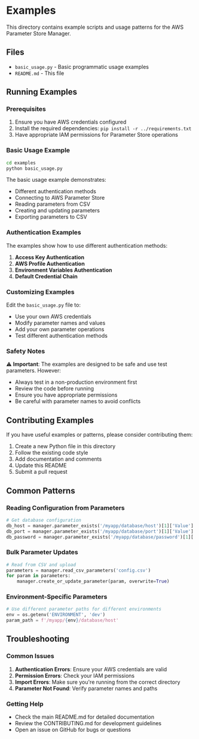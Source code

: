 # Examples

This directory contains example scripts and usage patterns for the AWS Parameter Store Manager.

## Files

- `basic_usage.py` - Basic programmatic usage examples
- `README.md` - This file

## Running Examples

### Prerequisites

1. Ensure you have AWS credentials configured
2. Install the required dependencies: `pip install -r ../requirements.txt`
3. Have appropriate IAM permissions for Parameter Store operations

### Basic Usage Example

```bash
cd examples
python basic_usage.py
```

The basic usage example demonstrates:
- Different authentication methods
- Connecting to AWS Parameter Store
- Reading parameters from CSV
- Creating and updating parameters
- Exporting parameters to CSV

### Authentication Examples

The examples show how to use different authentication methods:

1. **Access Key Authentication**
2. **AWS Profile Authentication**
3. **Environment Variables Authentication**
4. **Default Credential Chain**

### Customizing Examples

Edit the `basic_usage.py` file to:
- Use your own AWS credentials
- Modify parameter names and values
- Add your own parameter operations
- Test different authentication methods

### Safety Notes

⚠️ **Important**: The examples are designed to be safe and use test parameters. However:

- Always test in a non-production environment first
- Review the code before running
- Ensure you have appropriate permissions
- Be careful with parameter names to avoid conflicts

## Contributing Examples

If you have useful examples or patterns, please consider contributing them:

1. Create a new Python file in this directory
2. Follow the existing code style
3. Add documentation and comments
4. Update this README
5. Submit a pull request

## Common Patterns

### Reading Configuration from Parameters

```python
# Get database configuration
db_host = manager.parameter_exists('/myapp/database/host')[1]['Value']
db_port = manager.parameter_exists('/myapp/database/port')[1]['Value']
db_password = manager.parameter_exists('/myapp/database/password')[1]['Value']
```

### Bulk Parameter Updates

```python
# Read from CSV and upload
parameters = manager.read_csv_parameters('config.csv')
for param in parameters:
    manager.create_or_update_parameter(param, overwrite=True)
```

### Environment-Specific Parameters

```python
# Use different parameter paths for different environments
env = os.getenv('ENVIRONMENT', 'dev')
param_path = f'/myapp/{env}/database/host'
```

## Troubleshooting

### Common Issues

1. **Authentication Errors**: Ensure your AWS credentials are valid
2. **Permission Errors**: Check your IAM permissions
3. **Import Errors**: Make sure you're running from the correct directory
4. **Parameter Not Found**: Verify parameter names and paths

### Getting Help

- Check the main README.md for detailed documentation
- Review the CONTRIBUTING.md for development guidelines
- Open an issue on GitHub for bugs or questions
